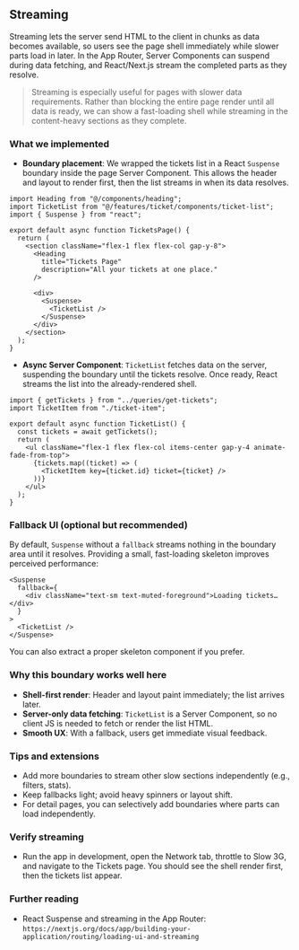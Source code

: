 ## Streaming

Streaming lets the server send HTML to the client in chunks as data becomes available, so users see the page shell immediately while slower parts load in later. In the App Router, Server Components can suspend during data fetching, and React/Next.js stream the completed parts as they resolve. 


> Streaming is especially useful for pages with slower data requirements. Rather than blocking the entire page render until all data is ready, we can show a fast-loading shell while streaming in the content-heavy sections as they complete.


### What we implemented

- **Boundary placement**: We wrapped the tickets list in a React `Suspense` boundary inside the page Server Component. This allows the header and layout to render first, then the list streams in when its data resolves.

```tsx
import Heading from "@/components/heading";
import TicketList from "@/features/ticket/components/ticket-list";
import { Suspense } from "react";

export default async function TicketsPage() {
  return (
    <section className="flex-1 flex flex-col gap-y-8">
      <Heading
        title="Tickets Page"
        description="All your tickets at one place."
      />

      <div>
        <Suspense>
          <TicketList />
        </Suspense>
      </div>
    </section>
  );
}
```

- **Async Server Component**: `TicketList` fetches data on the server, suspending the boundary until the tickets resolve. Once ready, React streams the list into the already-rendered shell.

```tsx
import { getTickets } from "../queries/get-tickets";
import TicketItem from "./ticket-item";

export default async function TicketList() {
  const tickets = await getTickets();
  return (
    <ul className="flex-1 flex flex-col items-center gap-y-4 animate-fade-from-top">
      {tickets.map((ticket) => (
        <TicketItem key={ticket.id} ticket={ticket} />
      ))}
    </ul>
  );
}
```

### Fallback UI (optional but recommended)

By default, `Suspense` without a `fallback` streams nothing in the boundary area until it resolves. Providing a small, fast-loading skeleton improves perceived performance:

```tsx
<Suspense
  fallback={
    <div className="text-sm text-muted-foreground">Loading tickets…</div>
  }
>
  <TicketList />
</Suspense>
```

You can also extract a proper skeleton component if you prefer.

### Why this boundary works well here

- **Shell-first render**: Header and layout paint immediately; the list arrives later.
- **Server-only data fetching**: `TicketList` is a Server Component, so no client JS is needed to fetch or render the list HTML.
- **Smooth UX**: With a fallback, users get immediate visual feedback.

### Tips and extensions

- Add more boundaries to stream other slow sections independently (e.g., filters, stats).
- Keep fallbacks light; avoid heavy spinners or layout shift.
- For detail pages, you can selectively add boundaries where parts can load independently.

### Verify streaming

- Run the app in development, open the Network tab, throttle to Slow 3G, and navigate to the Tickets page. You should see the shell render first, then the tickets list appear.

### Further reading

- React Suspense and streaming in the App Router: `https://nextjs.org/docs/app/building-your-application/routing/loading-ui-and-streaming`
